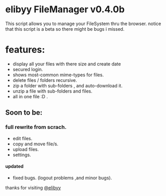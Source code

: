 elibyy FileManager v0.4.0b
==================

This script allows you to manage your FileSystem thru the browser.
notice that this script is a beta so there might be bugs i missed.
# features:
* display all your files with there size and create date
* secured login.
* shows most-common mime-types for files.
* delete files / folders recursive.
* zip a folder with sub-folders , and auto-download it.
* unzip a file with sub-folders and files.
* all in one file :D .

## Soon to be:
### full rewrite from scrach.
* edit files.
* copy and move file/s.
* upload files.
* settings.

#### updated
* fixed bugs.
(logout problems ,and minor bugs).

thanks for visiting 
<a href="https://twitter.com/elibyy">@elibyy</a>